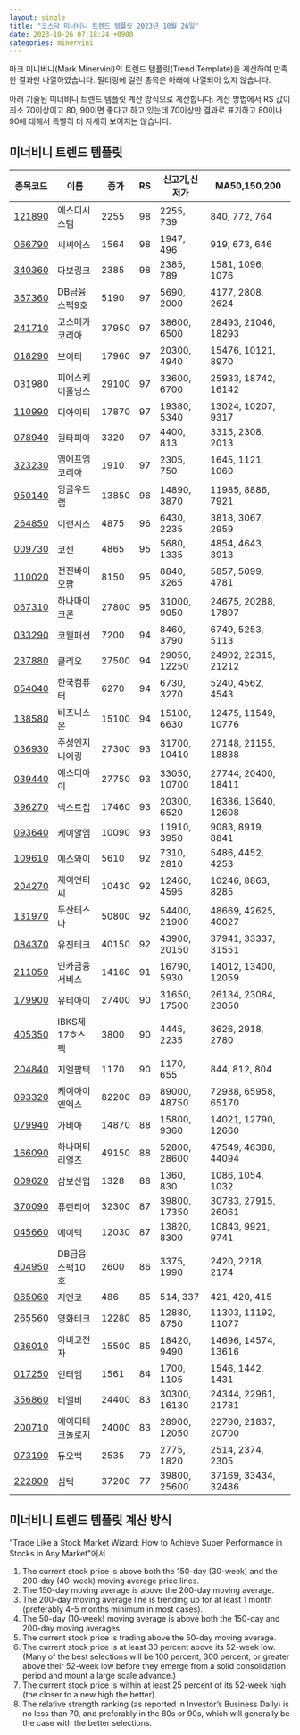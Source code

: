 ```yaml
---
layout: single
title: "코스닥 미너비니 트렌드 템플릿 2023년 10월 26일"
date: 2023-10-26 07:18:24 +0900
categories: minervini
---
```

마크 미니버니(Mark Minervini)의 트렌드 템플릿(Trend Template)을 계산하여 만족한 결과만 나열하였습니다. 필터링에 걸린 종목은 아래에 나열되어 있지 않습니다.

아래 기술된 미너비니 트렌드 템플릿 계산 방식으로 계산합니다. 계산 방법에서 RS 값이 최소 70이상이고 80, 90이면 좋다고 하고 있는데 70이상만 결과로 표기하고 80이나 90에 대해서 특별히 더 자세히 보이지는 않습니다.

## 미너비니 트렌드 템플릿

|종목코드|이름|종가|RS|신고가,신저가|MA50,150,200|
|------|---|---|--|---------|------------|
|[121890](https://finance.daum.net/quotes/A121890)|에스디시스템|2255|98|2255, 739|840, 772, 764|
|[066790](https://finance.daum.net/quotes/A066790)|씨씨에스|1564|98|1947, 496|919, 673, 646|
|[340360](https://finance.daum.net/quotes/A340360)|다보링크|2385|98|2385, 789|1581, 1096, 1076|
|[367360](https://finance.daum.net/quotes/A367360)|DB금융스팩9호|5190|97|5690, 2000|4177, 2808, 2624|
|[241710](https://finance.daum.net/quotes/A241710)|코스메카코리아|37950|97|38600, 6500|28493, 21046, 18293|
|[018290](https://finance.daum.net/quotes/A018290)|브이티|17960|97|20300, 4940|15476, 10121, 8970|
|[031980](https://finance.daum.net/quotes/A031980)|피에스케이홀딩스|29100|97|33600, 6700|25933, 18742, 16142|
|[110990](https://finance.daum.net/quotes/A110990)|디아이티|17870|97|19380, 5340|13024, 10207, 9317|
|[078940](https://finance.daum.net/quotes/A078940)|퀀타피아|3320|97|4400, 813|3315, 2308, 2013|
|[323230](https://finance.daum.net/quotes/A323230)|엠에프엠코리아|1910|97|2305, 750|1645, 1121, 1060|
|[950140](https://finance.daum.net/quotes/A950140)|잉글우드랩|13850|96|14890, 3870|11985, 8886, 7921|
|[264850](https://finance.daum.net/quotes/A264850)|이랜시스|4875|96|6430, 2235|3818, 3067, 2959|
|[009730](https://finance.daum.net/quotes/A009730)|코센|4865|95|5680, 1335|4854, 4643, 3913|
|[110020](https://finance.daum.net/quotes/A110020)|전진바이오팜|8150|95|8840, 3265|5857, 5099, 4781|
|[067310](https://finance.daum.net/quotes/A067310)|하나마이크론|27800|95|31000, 9050|24675, 20288, 17897|
|[033290](https://finance.daum.net/quotes/A033290)|코웰패션|7200|94|8460, 3790|6749, 5253, 5113|
|[237880](https://finance.daum.net/quotes/A237880)|클리오|27500|94|29050, 12250|24902, 22315, 21212|
|[054040](https://finance.daum.net/quotes/A054040)|한국컴퓨터|6270|94|6730, 3270|5240, 4562, 4543|
|[138580](https://finance.daum.net/quotes/A138580)|비즈니스온|15100|94|15100, 6630|12475, 11549, 10776|
|[036930](https://finance.daum.net/quotes/A036930)|주성엔지니어링|27300|93|31700, 10410|27148, 21155, 18838|
|[039440](https://finance.daum.net/quotes/A039440)|에스티아이|27750|93|33050, 10700|27744, 20400, 18411|
|[396270](https://finance.daum.net/quotes/A396270)|넥스트칩|17460|93|20300, 6520|16386, 13640, 12608|
|[093640](https://finance.daum.net/quotes/A093640)|케이알엠|10090|93|11910, 3950|9083, 8919, 8841|
|[109610](https://finance.daum.net/quotes/A109610)|에스와이|5610|92|7310, 2810|5486, 4452, 4253|
|[204270](https://finance.daum.net/quotes/A204270)|제이앤티씨|10430|92|12460, 4595|10246, 8863, 8285|
|[131970](https://finance.daum.net/quotes/A131970)|두산테스나|50800|92|54400, 21900|48669, 42625, 40027|
|[084370](https://finance.daum.net/quotes/A084370)|유진테크|40150|92|43900, 20150|37941, 33337, 31551|
|[211050](https://finance.daum.net/quotes/A211050)|인카금융서비스|14160|91|16790, 5930|14012, 13400, 12059|
|[179900](https://finance.daum.net/quotes/A179900)|유티아이|27400|90|31650, 17500|26134, 23084, 23050|
|[405350](https://finance.daum.net/quotes/A405350)|IBKS제17호스팩|3800|90|4445, 2235|3626, 2918, 2780|
|[204840](https://finance.daum.net/quotes/A204840)|지엘팜텍|1170|90|1170, 655|844, 812, 804|
|[093320](https://finance.daum.net/quotes/A093320)|케이아이엔엑스|82200|89|89000, 48750|72988, 65958, 65170|
|[079940](https://finance.daum.net/quotes/A079940)|가비아|14870|88|15800, 9360|14021, 12790, 12660|
|[166090](https://finance.daum.net/quotes/A166090)|하나머티리얼즈|49150|88|52800, 28600|47549, 46388, 44094|
|[009620](https://finance.daum.net/quotes/A009620)|삼보산업|1328|88|1360, 830|1086, 1054, 1032|
|[370090](https://finance.daum.net/quotes/A370090)|퓨런티어|32300|87|39800, 17350|30783, 27915, 26061|
|[045660](https://finance.daum.net/quotes/A045660)|에이텍|12030|87|13820, 8300|10843, 9921, 9741|
|[404950](https://finance.daum.net/quotes/A404950)|DB금융스팩10호|2600|86|3375, 1990|2420, 2218, 2174|
|[065060](https://finance.daum.net/quotes/A065060)|지엔코|486|85|514, 337|421, 420, 415|
|[265560](https://finance.daum.net/quotes/A265560)|영화테크|12280|85|12880, 8750|11303, 11192, 11077|
|[036010](https://finance.daum.net/quotes/A036010)|아비코전자|15500|85|18420, 9490|14696, 14574, 13616|
|[017250](https://finance.daum.net/quotes/A017250)|인터엠|1561|84|1700, 1105|1546, 1442, 1431|
|[356860](https://finance.daum.net/quotes/A356860)|티엘비|24400|83|30300, 16130|24344, 22961, 21781|
|[200710](https://finance.daum.net/quotes/A200710)|에이디테크놀로지|24000|83|28900, 12050|22790, 21837, 20700|
|[073190](https://finance.daum.net/quotes/A073190)|듀오백|2535|79|2775, 1820|2514, 2374, 2305|
|[222800](https://finance.daum.net/quotes/A222800)|심텍|37200|77|39800, 25600|37169, 33434, 32486|

## 미너비니 트렌드 템플릿 계산 방식

"Trade Like a Stock Market Wizard: How to Achieve Super Performance in Stocks in Any Market"에서

 1. The current stock price is above both the 150-day (30-week) and the 200-day (40-week) moving average price lines.
 1. The 150-day moving average is above the 200-day moving average.
 1. The 200-day moving average line is trending up for at least 1 month (preferably 4–5 months minimum in most cases).
 1. The 50-day (10-week) moving average is above both the 150-day and 200-day moving averages.
 1. The current stock price is trading above the 50-day moving average.
 1. The current stock price is at least 30 percent above its 52-week low. (Many of the best selections will be 100 percent, 300 percent, or greater above their 52-week low before they emerge from a solid consolidation period and mount a large scale advance.)
 1. The current stock price is within at least 25 percent of its 52-week high (the closer to a new high the better).
 1. The relative strength ranking (as reported in Investor’s Business Daily) is no less than 70, and preferably in the 80s or 90s, which will generally be the case with the better selections.

